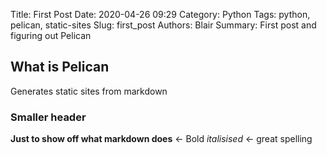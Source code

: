Title: First Post
Date: 2020-04-26 09:29
Category: Python
Tags: python, pelican, static-sites
Slug: first_post
Authors: Blair
Summary: First post and figuring out Pelican

## What is Pelican
Generates static sites from markdown

### Smaller header
**Just to show off what markdown does** <- Bold
*italisised* <- great spelling